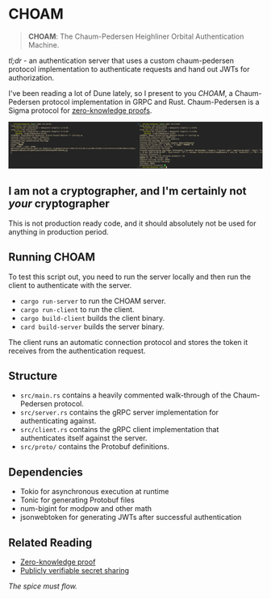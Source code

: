 # CHOAM

> **CHOAM**: The Chaum-Pedersen Heighliner Orbital Authentication Machine.

*tl;dr* - an authentication server that uses a custom chaum-pedersen protocol implementation to authenticate requests and hand out JWTs for authorization.

I've been reading a lot of Dune lately, so I present to you *CHOAM*, a Chaum-Pedersen protocol implementation in GRPC and Rust. Chaum-Pedersen is a Sigma protocol for [zero-knowledge proofs](https://en.wikipedia.org/wiki/Zero-knowledge_proof).

![CHOAM In Action](screenshot.png)

## I am not a cryptographer, and I'm certainly not *your* cryptographer

This is not production ready code, and it should absolutely not be used for anything in production period.

## Running CHOAM

To test this script out, you need to run the server locally and then run the client to authenticate with the server.

- `cargo run-server` to run the CHOAM server.
- `cargo run-client` to run the client.
- `cargo build-client` builds the client binary.
- `card build-server` builds the server binary.

The client runs an automatic connection protocol and stores the token it receives from the authentication request.

## Structure

- `src/main.rs` contains a heavily commented walk-through of the Chaum-Pedersen protocol.
- `src/server.rs` contains the gRPC server implementation for authenticating against.
- `src/client.rs` contains the gRPC client implementation that authenticates itself against the server.
- `src/proto/` contains the Protobuf definitions.

## Dependencies

- Tokio for asynchronous execution at runtime
- Tonic for generating Protobuf files
- num-bigint for modpow and other math
- jsonwebtoken for generating JWTs after successful authentication

## Related Reading

- [Zero-knowledge proof](https://en.wikipedia.org/wiki/Zero-knowledge_proof)
- [Publicly verifiable secret sharing](https://en.wikipedia.org/wiki/Publicly_Verifiable_Secret_Sharing)

*The spice must flow.*

